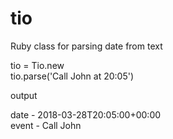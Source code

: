 # tio
Ruby class for parsing date from text

tio = Tio.new<br>
tio.parse('Call John at 20:05')

output

date - 2018-03-28T20:05:00+00:00<br>
event - Call John
